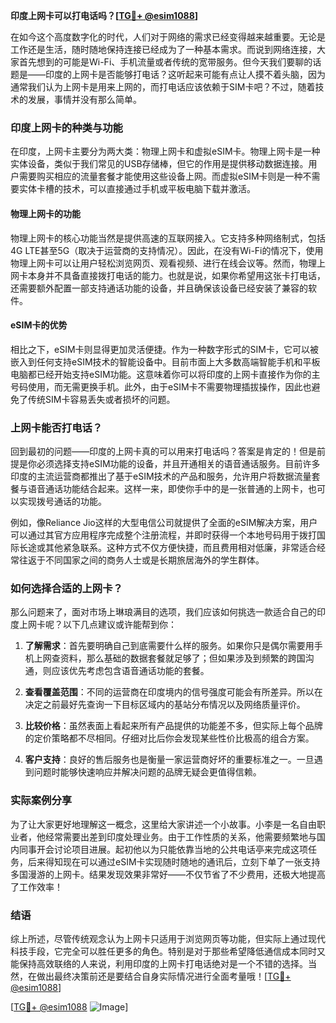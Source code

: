 **印度上网卡可以打电话吗？[[TG💪+ @esim1088](https://t.me/s/esim1088)]**

在如今这个高度数字化的时代，人们对于网络的需求已经变得越来越重要。无论是工作还是生活，随时随地保持连接已经成为了一种基本需求。而说到网络连接，大家首先想到的可能是Wi-Fi、手机流量或者传统的宽带服务。但今天我们要聊的话题是——印度的上网卡是否能够打电话？这听起来可能有点让人摸不着头脑，因为通常我们认为上网卡是用来上网的，而打电话应该依赖于SIM卡吧？不过，随着技术的发展，事情并没有那么简单。

### 印度上网卡的种类与功能

在印度，上网卡主要分为两大类：物理上网卡和虚拟eSIM卡。物理上网卡是一种实体设备，类似于我们常见的USB存储棒，但它的作用是提供移动数据连接。用户需要购买相应的流量套餐才能使用这些设备上网。而虚拟eSIM卡则是一种不需要实体卡槽的技术，可以直接通过手机或平板电脑下载并激活。

#### 物理上网卡的功能

物理上网卡的核心功能当然是提供高速的互联网接入。它支持多种网络制式，包括4G LTE甚至5G（取决于运营商的支持情况）。因此，在没有Wi-Fi的情况下，使用物理上网卡可以让用户轻松浏览网页、观看视频、进行在线会议等。然而，物理上网卡本身并不具备直接拨打电话的能力。也就是说，如果你希望用这张卡打电话，还需要额外配置一部支持通话功能的设备，并且确保该设备已经安装了兼容的软件。

#### eSIM卡的优势

相比之下，eSIM卡则显得更加灵活便捷。作为一种数字形式的SIM卡，它可以被嵌入到任何支持eSIM技术的智能设备中。目前市面上大多数高端智能手机和平板电脑都已经开始支持eSIM功能。这意味着你可以将印度的上网卡直接作为你的主号码使用，而无需更换手机。此外，由于eSIM卡不需要物理插拔操作，因此也避免了传统SIM卡容易丢失或者损坏的问题。

### 上网卡能否打电话？

回到最初的问题——印度的上网卡真的可以用来打电话吗？答案是肯定的！但是前提是你必须选择支持eSIM功能的设备，并且开通相关的语音通话服务。目前许多印度的主流运营商都推出了基于eSIM技术的产品和服务，允许用户将数据流量套餐与语音通话功能结合起来。这样一来，即使你手中的是一张普通的上网卡，也可以实现拨号通话的功能。

例如，像Reliance Jio这样的大型电信公司就提供了全面的eSIM解决方案，用户可以通过其官方应用程序完成整个注册流程，并即时获得一个本地号码用于拨打国际长途或其他紧急联系。这种方式不仅方便快捷，而且费用相对低廉，非常适合经常往返于不同国家之间的商务人士或是长期旅居海外的学生群体。

### 如何选择合适的上网卡？

那么问题来了，面对市场上琳琅满目的选项，我们应该如何挑选一款适合自己的印度上网卡呢？以下几点建议或许能帮到你：

1. **了解需求**：首先要明确自己到底需要什么样的服务。如果你只是偶尔需要用手机上网查资料，那么基础的数据套餐就足够了；但如果涉及到频繁的跨国沟通，则应该优先考虑包含语音通话功能的套餐。
   
2. **查看覆盖范围**：不同的运营商在印度境内的信号强度可能会有所差异。所以在决定之前最好先查询一下目标区域内的基站分布情况以及网络质量评价。

3. **比较价格**：虽然表面上看起来所有产品提供的功能差不多，但实际上每个品牌的定价策略都不尽相同。仔细对比后你会发现某些性价比极高的组合方案。

4. **客户支持**：良好的售后服务也是衡量一家运营商好坏的重要标准之一。一旦遇到问题时能够快速响应并解决问题的品牌无疑会更值得信赖。

### 实际案例分享

为了让大家更好地理解这一概念，这里给大家讲述一个小故事。小李是一名自由职业者，他经常需要出差到印度处理业务。由于工作性质的关系，他需要频繁地与国内同事开会讨论项目进展。起初他以为只能依靠当地的公共电话亭来完成这项任务，后来得知现在可以通过eSIM卡实现随时随地的通讯后，立刻下单了一张支持多国漫游的上网卡。结果发现效果非常好——不仅节省了不少费用，还极大地提高了工作效率！

### 结语

综上所述，尽管传统观念认为上网卡只适用于浏览网页等功能，但实际上通过现代科技手段，它完全可以胜任更多的角色。特别是对于那些希望降低通信成本同时又能保持高效联络的人来说，利用印度的上网卡打电话绝对是一个不错的选择。当然，在做出最终决策前还是要结合自身实际情况进行全面考量哦！[[TG💪+ @esim1088](https://t.me/s/esim1088)]

[[TG💪+ @esim1088](https://t.me/s/esim1088) ![Image](https://i.postimg.cc/4NQfJmqS/Snipaste-2025-05-13-00-14-12.png)]